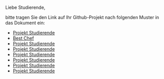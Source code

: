 Liebe Studierende,

bitte tragen Sie den Link auf Ihr Github-Projekt nach folgenden Muster in das Dokument ein:

* [Projekt Studierende](https://github.com/hdm-crpr/226305/tree/master/data/crpr)
* [Best Chef](https://github.com/re030/Worlds-50-Best)
* [Projekt Studierende](https://github.com/hdm-crpr/226305/tree/master/data/crpr)
* [Projekt Studierende](https://github.com/hdm-crpr/226305/tree/master/data/crpr)
* [Projekt Studierende](https://github.com/hdm-crpr/226305/tree/master/data/crpr)
* [Projekt Studierende](https://github.com/hdm-crpr/226305/tree/master/data/crpr)
* [Projekt Studierende](https://github.com/hdm-crpr/226305/tree/master/data/crpr)
* [Projekt Studierende](https://github.com/hdm-crpr/226305/tree/master/data/crpr)
